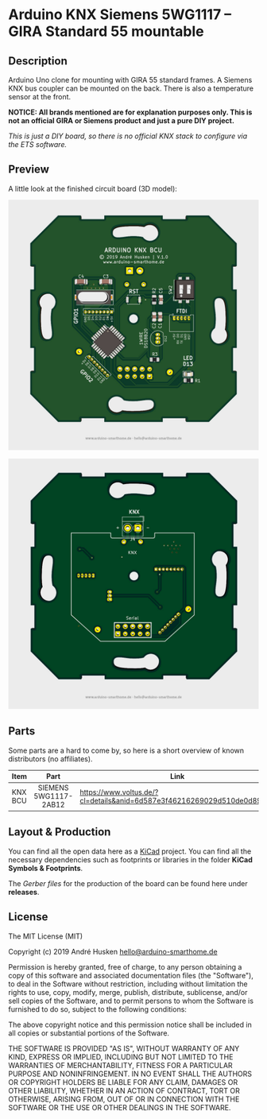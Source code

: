 # Arduino KNX Siemens 5WG1117 – GIRA Standard 55 mountable

## Description

Arduino Uno clone for mounting with GIRA 55 standard frames. A Siemens KNX bus coupler can be mounted on the back. There is also a temperature sensor at the front.

**NOTICE: All brands mentioned are for explanation purposes only. This is not an official GIRA or Siemens product and just a pure DIY project.**

*This is just a DIY board, so there is no official KNX stack to configure via the ETS software.*

## Preview

A little look at the finished circuit board (3D model):

![](https://github.com/ArduinoSmarthomeDe/arduino-siemens-knx-standard-55/blob/main/preview-top.jpg)

![](https://github.com/ArduinoSmarthomeDe/arduino-siemens-knx-standard-55/blob/main/preview-bottom.jpg)

## Parts

Some parts are a hard to come by, so here is a short overview of known distributors (no affiliates).

| Item      | Part                    | Link  |
| --------- |:-----------------------:| ----- |
| KNX BCU   | SIEMENS 5WG1117-2AB12   | https://www.voltus.de/?cl=details&anid=6d587e3f46216269029d510de0d89711 |

## Layout & Production 

You can find all the open data here as a [KiCad](http://kicad.github.io) project. You can find all the necessary dependencies such as footprints or libraries in the folder **KiCad Symbols & Footprints**.

The *Gerber files* for the production of the board can be found here under **releases**.

## License

The MIT License (MIT)

Copyright (c) 2019 André Husken hello@arduino-smarthome.de

Permission is hereby granted, free of charge, to any person obtaining a copy of this software and associated documentation files (the "Software"), to deal in the Software without restriction, including without limitation the rights to use, copy, modify, merge, publish, distribute, sublicense, and/or sell copies of the Software, and to permit persons to whom the Software is furnished to do so, subject to the following conditions:

The above copyright notice and this permission notice shall be included in all copies or substantial portions of the Software.

THE SOFTWARE IS PROVIDED "AS IS", WITHOUT WARRANTY OF ANY KIND, EXPRESS OR IMPLIED, INCLUDING BUT NOT LIMITED TO THE WARRANTIES OF MERCHANTABILITY, FITNESS FOR A PARTICULAR PURPOSE AND NONINFRINGEMENT. IN NO EVENT SHALL THE AUTHORS OR COPYRIGHT HOLDERS BE LIABLE FOR ANY CLAIM, DAMAGES OR OTHER LIABILITY, WHETHER IN AN ACTION OF CONTRACT, TORT OR OTHERWISE, ARISING FROM, OUT OF OR IN CONNECTION WITH THE SOFTWARE OR THE USE OR OTHER DEALINGS IN THE SOFTWARE.

